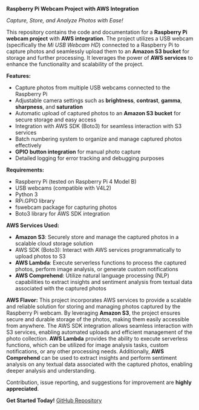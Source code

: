 **Raspberry Pi Webcam Project with AWS Integration**

*Capture, Store, and Analyze Photos with Ease!*

This repository contains the code and documentation for a **Raspberry Pi webcam project** with **AWS integration**. The project utilizes a USB webcam (specifically the *Mi USB Webcam HD*) connected to a Raspberry Pi to capture photos and seamlessly upload them to an **Amazon S3 bucket** for storage and further processing. It leverages the power of **AWS services** to enhance the functionality and scalability of the project.

**Features:**
- Capture photos from multiple USB webcams connected to the Raspberry Pi
- Adjustable camera settings such as **brightness**, **contrast**, **gamma**, **sharpness**, and **saturation**
- Automatic upload of captured photos to an **Amazon S3 bucket** for secure storage and easy access
- Integration with AWS SDK (Boto3) for seamless interaction with S3 services
- Batch numbering system to organize and manage captured photos effectively
- **GPIO button integration** for manual photo capture
- Detailed logging for error tracking and debugging purposes

**Requirements:**
- Raspberry Pi (tested on Raspberry Pi 4 Model B)
- USB webcams (compatible with V4L2)
- Python 3
- RPi.GPIO library
- fswebcam package for capturing photos
- Boto3 library for AWS SDK integration

**AWS Services Used:**
- **Amazon S3**: Securely store and manage the captured photos in a scalable cloud storage solution
- AWS SDK (Boto3): Interact with AWS services programmatically to upload photos to S3
- **AWS Lambda**: Execute serverless functions to process the captured photos, perform image analysis, or generate custom notifications
- **AWS Comprehend**: Utilize natural language processing (NLP) capabilities to extract insights and sentiment analysis from textual data associated with the captured photos

**AWS Flavor:**
This project incorporates AWS services to provide a scalable and reliable solution for storing and managing photos captured by the Raspberry Pi webcam. By leveraging **Amazon S3**, the project ensures secure and durable storage of the photos, making them easily accessible from anywhere. The AWS SDK integration allows seamless interaction with S3 services, enabling automated uploads and efficient management of the photo collection. **AWS Lambda** provides the ability to execute serverless functions, which can be utilized for image analysis tasks, custom notifications, or any other processing needs. Additionally, **AWS Comprehend** can be used to extract insights and perform sentiment analysis on any textual data associated with the captured photos, enabling deeper analysis and understanding.

Contribution, issue reporting, and suggestions for improvement are **highly appreciated**.

**Get Started Today!**
[GitHub Repository](https://github.com/your-username/your-repo)
